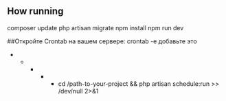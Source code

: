 ## How running
composer update
php artisan migrate
npm install
npm run dev

##Откройте Crontab на вашем сервере:
crontab -e
добавьте это
* * * * * cd /path-to-your-project && php artisan schedule:run >> /dev/null 2>&1
